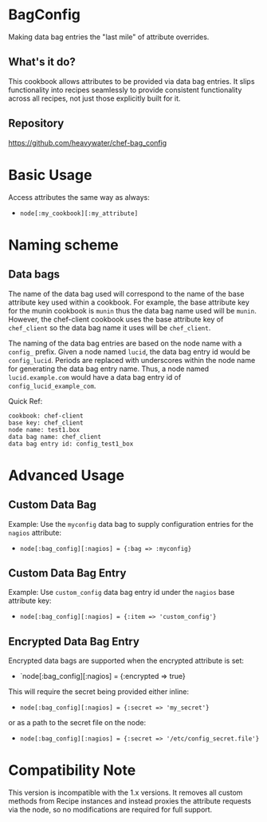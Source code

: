 BagConfig
=========

Making data bag entries the "last mile" of attribute overrides.

What's it do?
-------------

This cookbook allows attributes to be provided via data bag entries. It slips
functionality into recipes seamlessly to provide consistent functionality across
all recipes, not just those explicitly built for it.

Repository
----------

https://github.com/heavywater/chef-bag_config

Basic Usage
===========

Access attributes the same way as always:

* `node[:my_cookbook][:my_attribute]`


Naming scheme
=============

Data bags
---------

The name of the data bag used will correspond to the name of the base attribute
key used within a cookbook. For example, the base attribute key for the munin
cookbook is `munin` thus the data bag name used will be `munin`. However, the 
chef-client cookbook uses the base attribute key of `chef_client` so the data
bag name it uses will be `chef_client`.

The naming of the data bag entries are based on the node name with a `config_`
prefix. Given a node named `lucid`, the data bag entry id would be `config_lucid`.
Periods are replaced with underscores within the node name for generating the
data bag entry name. Thus, a node named `lucid.example.com` would have a data
bag entry id of `config_lucid_example_com`.


Quick Ref:

```
cookbook: chef-client
base key: chef_client
node name: test1.box
data bag name: chef_client
data bag entry id: config_test1_box
```

Advanced Usage
==============

Custom Data Bag
---------------

Example: Use the `myconfig` data bag to supply configuration entries for the
`nagios` attribute:

* `node[:bag_config][:nagios] = {:bag => :myconfig}`

Custom Data Bag Entry
---------------------

Example: Use `custom_config` data bag entry id under the `nagios`
base attribute key:

* `node[:bag_config][:nagios] = {:item => 'custom_config'}`


Encrypted Data Bag Entry
------------------------

Encrypted data bags are supported when the encrypted attribute is set:

* `node[:bag_config][:nagios] = {:encrypted => true}

This will require the secret being provided either inline:

* `node[:bag_config][:nagios] = {:secret => 'my_secret'}`

or as a path to the secret file on the node:

* `node[:bag_config][:nagios] = {:secret => '/etc/config_secret.file'}`

Compatibility Note
==================

This version is incompatible with the 1.x versions. It removes all custom methods from Recipe
instances and instead proxies the attribute requests via the node, so no modifications are
required for full support.
